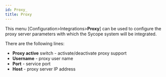 ```yaml
---
id: Proxy_
title: Proxy
---
```


This menu [Configuration>Integrations>**Proxy**] can be used to configure the proxy server parameters with which the Sycope system will be integrated.

There are the following lines:

- **Proxy active** switch - activate/deactivate proxy support 
- **Username** - proxy user name
- **Port** - service port
- **Host** - proxy server IP address













